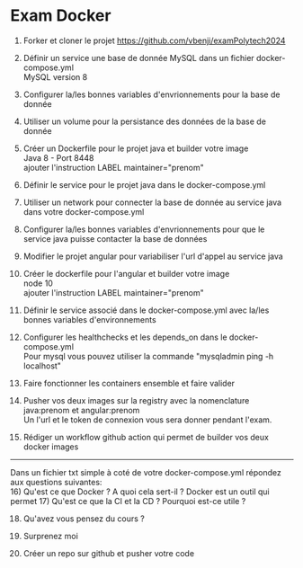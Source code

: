 # Exam Docker	

1) Forker et cloner le projet https://github.com/vbenji/examPolytech2024

2) Définir un service une base de donnée MySQL dans un fichier docker-compose.yml  
MySQL version 8

3) Configurer la/les bonnes variables d'envrionnements pour la base de donnée

4) Utiliser un volume pour la persistance des données de la base de donnée

5) Créer un Dockerfile pour le projet java et builder votre image  
Java 8 - Port 8448  
ajouter l'instruction LABEL maintainer="prenom"

6) Définir le service pour le projet java dans le docker-compose.yml

7) Utiliser un network pour connecter la base de donnée au service java dans votre docker-compose.yml

8) Configurer la/les bonnes variables d'envrionnements pour que le service java puisse contacter la base de données

9) Modifier le projet angular pour variabiliser l'url d'appel au service java

10) Créer le dockerfile pour l'angular et builder votre image  
node 10  
ajouter l'instruction LABEL maintainer="prenom"

11) Définir le service associé dans le docker-compose.yml avec la/les bonnes variables d'environnements

12) Configurer les healthchecks et les depends_on dans le docker-compose.yml  
Pour mysql vous pouvez utiliser la commande "mysqladmin ping -h localhost"

13) Faire fonctionner les containers ensemble et faire valider

14) Pusher vos deux images sur la registry avec la nomenclature java:prenom et angular:prenom  
Un l'url et le token de connexion vous sera donner pendant l'exam.

15) Rédiger un workflow github action qui permet de builder vos deux docker images

--- 

Dans un fichier txt simple à coté de votre docker-compose.yml répondez aux questions suivantes:  
16) Qu'est ce que Docker ? A quoi cela sert-il ?
    Docker est un outil qui permet 
17) Qu'est ce que la CI et la CD ? Pourquoi est-ce utile ?

18) Qu'avez vous pensez du cours ? 

19) Surprenez moi

20) Créer un repo sur github et pusher votre code
